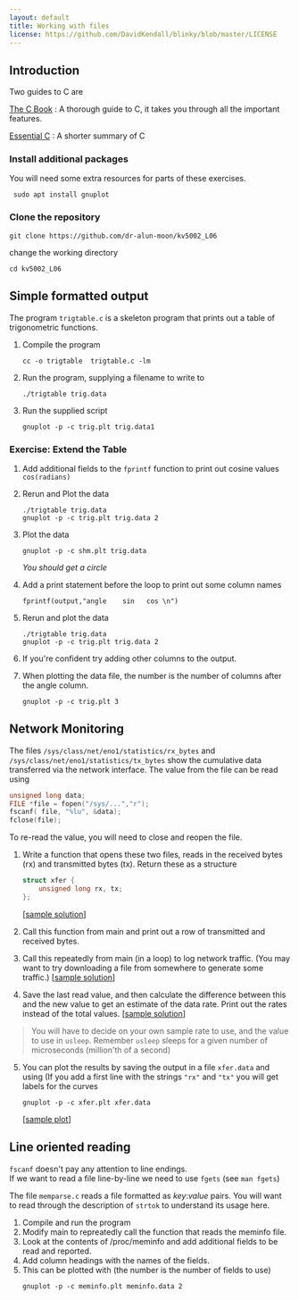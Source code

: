 ```yaml
---
layout: default
title: Working with files
license: https://github.com/DavidKendall/blinky/blob/master/LICENSE
---
```


## Introduction
Two guides to C are

[The C Book](assets/ra/thecbook.pdf)
: A thorough guide to C, it takes you through all the important features.

[Essential C](assets/ra/EssentialC.pdf)
: A shorter summary of C

### Install additional packages
You will need some extra resources for parts of these exercises.

```
 sudo apt install gnuplot
```

### Clone the repository
```
git clone https://github.com/dr-alun-moon/kv5002_L06
```
change the working directory
```
cd kv5002_L06
```

## Simple formatted output

The program `trigtable.c` is a skeleton program that prints out a table of 
trigonometric functions.

1. Compile the program
	```
	cc -o trigtable  trigtable.c -lm 
	```

2. Run the program, supplying a filename to write to 
	```
	./trigtable trig.data
	```

3. Run the supplied script
	```
	gnuplot -p -c trig.plt trig.data1
	```

### Exercise: Extend the Table
1. Add additional fields to the `fprintf` function to print out cosine values
`cos(radians)`

2. Rerun and Plot the data
	```
	./trigtable trig.data
	gnuplot -p -c trig.plt trig.data 2
	```
3. Plot the data
	```
	gnuplot -p -c shm.plt trig.data
	```
	_You should get a circle_

4. Add a print statement before the loop to print out some column names
	```
	fprintf(output,"angle    sin   cos \n")
	```
5. Rerun and plot the data
	```
	./trigtable trig.data
	gnuplot -p -c trig.plt trig.data 2
	```
6. If you're confident try adding other columns to the output.
7. When plotting the data file, the number is the number of columns
   after the angle column.
	```
	gnuplot -p -c trig.plt 3
	```

## Network Monitoring
The files  `/sys/class/net/eno1/statistics/rx_bytes` and
`/sys/class/net/eno1/statistics/tx_bytes` show the cumulative data
transferred via the network interface.  The value from the file can be read
using 

```c
unsigned long data;
FILE *file = fopen("/sys/...","r");
fscanf( file, "%lu", &data);
fclose(file);
```
To re-read the value, you will need to close and reopen the file.

1. Write a function that opens these two files, reads in the received bytes
   (rx) and transmitted bytes (tx).  Return these as a structure
	```c
	struct xfer {
		unsigned long rx, tx;
	};
    ```
	[[sample
solution](https://gist.github.com/dr-alun-moon/9de462f203e98b8fb233e1638e37ea70)]

2. Call this function from main and print out a row of transmitted and
   received bytes.

3. Call this repeatedly from main (in a loop) to log network traffic.
   (You may want to try downloading a file from somewhere to generate some
	traffic.)
	[[sample
solution](https://gist.github.com/dr-alun-moon/a873ee2d7b71fc995d4142e5a8a4abe1)]

4. Save the last read value, and then calculate the difference between this
   and the new value to get an estimate of the data rate.   Print out the
	rates  instead of the total values.
	[[sample
solution](https://gist.github.com/dr-alun-moon/a70859680f4f24d2365d225c475098ca)]

> You will have to decide on your own sample rate to use, and the value to use
> in `usleep`.  Remember `usleep` sleeps for a given number of microseconds
> (million'th of a second)

5. You can plot the results by saving the output in a file `xfer.data` and
   using (If you add a first line with the strings `"rx"` and `"tx"` you will
get labels for the curves
	```
	gnuplot -p -c xfer.plt xfer.data
	```
	[[sample
plot](https://gist.github.com/dr-alun-moon/a70859680f4f24d2365d225c475098ca#gistcomment-2856311)]

## Line oriented reading
`fscanf`  doesn't pay any attention to line endings.  
If we want to read a file line-by-line we need to use `fgets`
(see `man fgets`)

The file `memparse.c` reads a file formatted as _key_:_value_ pairs.
You will want to read through the description of `strtok` to understand its
usage here.

1. Compile and run the program
2. Modify main to repreatedly call the function that reads the meminfo file.
3. Look at the contents of /proc/meminfo and add additional fields to be read and
    reported.
4. Add column headings with the names of the fields.
5. This can be plotted with (the number is the number of fields to use)
    ```
    gnuplot -p -c meminfo.plt meminfo.data 2
    ```

